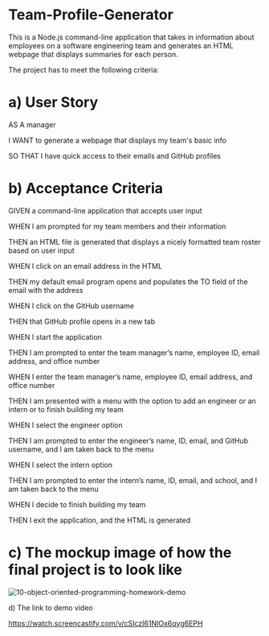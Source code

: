 # Team-Profile-Generator

This is a Node.js command-line application that takes in information about employees on a software engineering team and generates an HTML webpage that displays summaries for each person.

The project has to meet the following criteria:

# a) User Story

AS A manager

I WANT to generate a webpage that displays my team's basic info

SO THAT I have quick access to their emails and GitHub profiles

# b) Acceptance Criteria

GIVEN a command-line application that accepts user input

WHEN I am prompted for my team members and their information

THEN an HTML file is generated that displays a nicely formatted team roster based on user input

WHEN I click on an email address in the HTML

THEN my default email program opens and populates the TO field of the email with the address

WHEN I click on the GitHub username

THEN that GitHub profile opens in a new tab

WHEN I start the application

THEN I am prompted to enter the team manager’s name, employee ID, email address, and office number

WHEN I enter the team manager’s name, employee ID, email address, and office number

THEN I am presented with a menu with the option to add an engineer or an intern or to finish building my team

WHEN I select the engineer option

THEN I am prompted to enter the engineer’s name, ID, email, and GitHub username, and I am taken back to the menu

WHEN I select the intern option

THEN I am prompted to enter the intern’s name, ID, email, and school, and I am taken back to the menu

WHEN I decide to finish building my team

THEN I exit the application, and the HTML is generated

# c) The mockup image of how the final project is to look like

![10-object-oriented-programming-homework-demo](https://user-images.githubusercontent.com/108309963/201168440-8637b4e5-b5d8-4e27-97b6-ec3272f73c7b.jpg)


d) The link to demo video

https://watch.screencastify.com/v/cSIczI61NIOx6qyg6EPH

